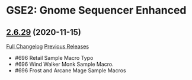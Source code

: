 # GSE2: Gnome Sequencer Enhanced

## [2.6.29](https://github.com/TimothyLuke/GnomeSequencer-Enhanced/tree/2.6.29) (2020-11-15)
[Full Changelog](https://github.com/TimothyLuke/GnomeSequencer-Enhanced/compare/2.6.28...2.6.29) [Previous Releases](https://github.com/TimothyLuke/GnomeSequencer-Enhanced/releases)

- #696 Retail Sample Macro Typo  
- #696 Wind Walker Monk Sample Macro.  
- #696 Frost and Arcane Mage Sample Macros  
